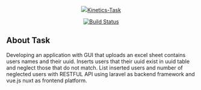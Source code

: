 <p align="center"><a href="https://laravel.com" target="_blank"><img src="https://scontent.fcai21-2.fna.fbcdn.net/v/t1.15752-9/65438858_2365328843788221_941190607735357440_n.png?_nc_cat=102&_nc_sid=ae9488&_nc_ohc=TDzKjfkhTGgAX8MHc3T&_nc_ht=scontent.fcai21-2.fna&oh=ce258a971582eb8c7e1c65811862403c&oe=5FA976C4">Kinetics-Task</a></p>

<p align="center">
<a href="https://travis-ci.org/laravel/framework"><img src="https://travis-ci.org/laravel/framework.svg" alt="Build Status"></a>

</p>

## About Task
Developing an application with GUI that uploads an excel sheet contains users names and their uuid. Inserts users that their uuid exist in uuid table and neglect those that do not match. List inserted users and number of neglected users with RESTFUL API using laravel as backend framework and vue.js nuxt as frontend platform.

